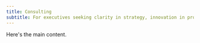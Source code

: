 ```yaml
---
title: Consulting
subtitle: For executives seeking clarity in strategy, innovation in product and confidence in leadership
---
```


Here's the main content.